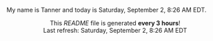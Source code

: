My name is Tanner and today is Saturday, September 2, 8:26 AM EDT.

<p align="center">This <i>README</i> file is generated <b>every 3 hours</b>!</br>Last refresh: Saturday, September 2, 8:26 AM EDT<br /></p>
